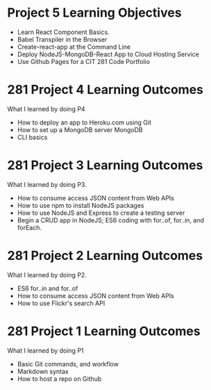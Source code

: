 # Project 5 Learning Objectives

- Learn React Component Basics.
- Babel Transpiler in the Browser
- Create-react-app at the Command Line
- Deploy NodeJS-MongoDB-React App to Cloud Hosting Service
- Use Github Pages for a CIT 281 Code Portfolio

# 281 Project 4 Learning Outcomes

What I learned by doing P4

- How to deploy an app to Heroku.com using Git
- How to set up a MongoDB server MongoDB
- CLI basics

# 281 Project 3 Learning Outcomes

What I learned by doing P3.

- How to consume access JSON content from Web APIs
- How to use npm to install NodeJS packages
- How to use NodeJS and Express to create a testing server
- Begin a CRUD app in NodeJS; ES6 coding with for..of, for..in, and forEach.

# 281 Project 2 Learning Outcomes

What I learned by doing P2.

- ES6 for..in and for..of
- How to consume access JSON content from Web APIs
- How to use Flickr's search API

# 281 Project 1 Learning Outcomes

What I learned by doing P1

- Basic Git commands, and workflow
- Markdown syntax
- How to host a repo on Github
